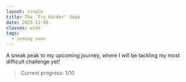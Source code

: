 ```yaml
---
layout: single
title: The 'Try Harder' Saga
date: 2023-12-08
classes: wide
tags:
  - coming soon
---
```


A sneak peak to my upcoming journey, where I will be tackling my most difficult challenge yet!

> Current progress: 1/10
